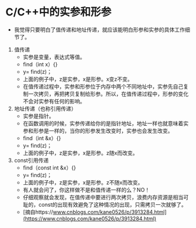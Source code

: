 # C/C++中的实参和形参 
- 我觉得只要明白了值传递和地址传递，就应该能明白形参和实参的具体工作细节了。
1. 值传递
   - 实参是变量，表达式等值。
   - find（int x）{}
   - y= find(z)；
   - 上面的例子中，z是实参，x是形参。x变z不变。
   - 在值传递过程中，实参和形参位于内存中两个不同地址中，实参先自己复制一次拷贝，再把拷贝复制给形参。所以，在值传递过程中，形参的变化不会对实参有任何的影响。
2. 地址传递（也称引用传递）
   - 实参是指针。
   - 在函数调用的时候，实参传递给你的是指针地址，地址一样也就意味着实参和形参是一样的，当你的形参发生改变时，实参也会发生改变。
   - find（int  &x）{}
   -  y= find(z)；
   - 上面的例子中，z是实参，x是形参。z随x而改变。
3. const引用传递
   - find（const int  &x）{}
   - y= find(z)；
   - 上面的例子中，z是实参，x是形参。z不随x而改变。
   - 有人就会问了，你这样做不是和值传递一样的么？NO！
   - 仔细观察就会发现，在值传递中要进行两次拷贝，浪费内存资源是相当可耻的，const的出现有效避免了这种情况的出现，只需拷贝一次就够了。
   - [摘自https://www.cnblogs.com/kane0526/p/3913284.html](https://www.cnblogs.com/kane0526/p/3913284.html)
